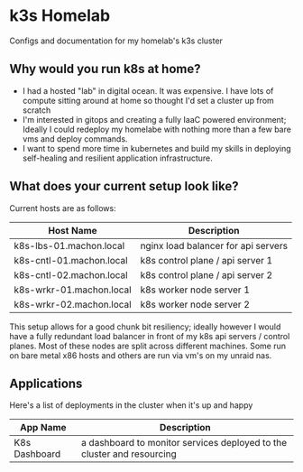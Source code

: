 # k3s Homelab

Configs and documentation for my homelab's k3s cluster

## Why would you run k8s at home?

- I had a hosted "lab" in digital ocean. It was expensive. I have lots of compute sitting around at home so thought I'd set a cluster up from scratch
- I'm interested in gitops and creating a fully IaaC powered environment; Ideally I could redeploy my homelabe with nothing more than a few bare vms and deploy commands.
- I want to spend more time in kubernetes and build my skills in deploying self-healing and resilient application infrastructure.

## What does your current setup look like?

Current hosts are as follows:

| Host Name                 | Description                         |
| ------------------------- | ----------------------------------- |
| k8s-lbs-01.machon.local   | nginx load balancer for api servers |
| k8s-cntl-01.machon.local  | k8s control plane / api server 1    |
| k8s-cntl-02.machon.local  | k8s control plane / api server 2    |
| k8s-wrkr-01.machon.local  | k8s worker node server 1            |
| k8s-wrkr-02.machon.local  | k8s worker node server 2            |

This setup allows for a good chunk bit resiliency; ideally however I would have a fully redundant load balancer in front of my k8s api servers / control planes. 
Most of these nodes are split across different machines. Some run on bare metal x86 hosts and others are run via vm's on my unraid nas.

## Applications 

Here's a list of deployments in the cluster when it's up and happy 

| App Name      | Description                                                            |
| ------------- | ---------------------------------------------------------------------- |
| K8s Dashboard | a dashboard to monitor services deployed to the cluster and resourcing |
